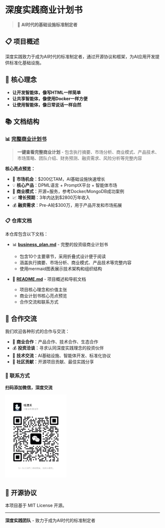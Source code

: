 # 深度实践商业计划书

> 🚀 **AI时代的基础设施标准制定者**

## 📋 项目概述

深度实践致力于成为AI时代的标准制定者，通过开源协议和框架，为AI应用开发提供标准化基础设施。

## 🎯 核心理念

- **让开发智能体，像写HTML一样简单**
- **让共享智能体，像使用Docker一样方便**  
- **让使用智能体，像日常说话一样自然**

## 📚 文档结构

### 📊 [完整商业计划书](./business_plan.md)

> **一键查看完整商业计划** - 包含执行摘要、市场分析、商业模式、产品技术、市场策略、团队介绍、财务预测、融资需求、风险分析等完整内容

**核心亮点预览：**
- 🎯 **市场机会**：$200亿TAM，AI基础设施快速增长
- 💡 **核心产品**：DPML语言 + PromptX平台 + 智能体市场
- 🚀 **商业模式**：开源+服务，参考Docker/MongoDB成功案例
- 📈 **增长预期**：3年内达到$2800万年收入
- 💰 **融资需求**：Pre-A轮$300万，用于产品开发和市场拓展

### 📋 仓库文档

本仓库包含以下文档：

- 📊 **[business_plan.md](./business_plan.md)** - 完整的投资级商业计划书
  - 包含10个主要章节，采用折叠式设计便于阅读
  - 涵盖执行摘要、市场分析、商业模式、产品技术等完整内容
  - 使用mermaid图表展示技术架构和组织结构

- 📝 **[README.md](./README.md)** - 项目概述和导航文档
  - 项目核心理念和价值主张
  - 商业计划书核心亮点预览
  - 合作交流和联系方式

## 🤝 合作交流

我们欢迎各种形式的合作与交流：

- 💼 **商业合作**：产品合作、技术合作、生态合作
- 💰 **投资洽谈**：寻求认同深度实践理念的投资伙伴
- 🎯 **技术交流**：AI基础设施、智能体开发、标准化协议
- 🌟 **社区贡献**：开源项目贡献、最佳实践分享

### 📱 联系方式

**扫码添加微信，深度交流**

<div align="left">
<img src="assets/images/qrcode.jpg" alt="微信二维码" width="200"/>
</div>

## 📄 开源协议

本项目基于 MIT License 开源。

---

**深度实践团队** - 致力于成为AI时代的标准制定者